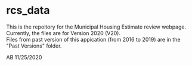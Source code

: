 # rcs_data

This is the repoitory for the Municipal Housing Estimate review webpage.  Currently, the files are for Version 2020 (V20).  
Files from past version of this appication (from 2016 to 2019) are in the "Past Versions" folder.

AB 11/25/2020
